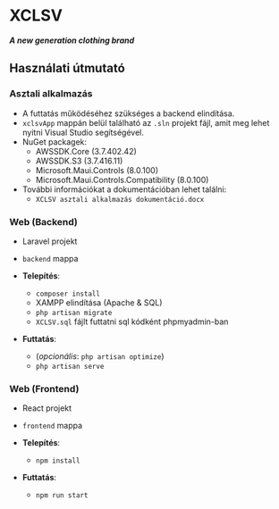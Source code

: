 # XCLSV
***A new generation clothing brand***

## Használati útmutató
### Asztali alkalmazás
- A futtatás működéséhez szükséges a backend elindítása.
- `xclsvApp` mappán belül található az `.sln` projekt fájl, amit meg lehet nyitni Visual Studio segítségével.
- NuGet packagek:
  - AWSSDK.Core (3.7.402.42)
  - AWSSDK.S3 (3.7.416.11)
  - Microsoft.Maui.Controls (8.0.100)
  - Microsoft.Maui.Controls.Compatibility (8.0.100)
- További információkat a dokumentációban lehet találni:
  - `XCLSV asztali alkalmazás dokumentáció.docx`
### Web (Backend)
- Laravel projekt

- `backend` mappa
- **Telepítés**:
  - `composer install`
  - XAMPP elindítása (Apache & SQL)
  - `php artisan migrate`
  - `XCLSV.sql` fájlt futtatni sql kódként phpmyadmin-ban
- **Futtatás**:
  - (*opcionális*: `php artisan optimize`)
  - `php artisan serve`
  
### Web (Frontend)
- React projekt

- `frontend` mappa
- **Telepítés**:
  - `npm install`
- **Futtatás**:
  - `npm run start`
